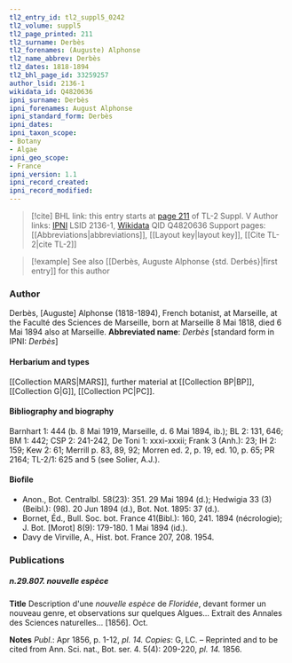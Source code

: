 ```yaml
---
tl2_entry_id: tl2_suppl5_0242
tl2_volume: suppl5
tl2_page_printed: 211
tl2_surname: Derbès
tl2_forenames: (Auguste) Alphonse
tl2_name_abbrev: Derbès
tl2_dates: 1818-1894
tl2_bhl_page_id: 33259257
author_lsid: 2136-1
wikidata_id: Q4820636
ipni_surname: Derbès
ipni_forenames: August Alphonse
ipni_standard_form: Derbès
ipni_dates:
ipni_taxon_scope:
- Botany
- Algae
ipni_geo_scope:
- France
ipni_version: 1.1
ipni_record_created:
ipni_record_modified:
---
```


> [!cite] BHL link: this entry starts at [page 211](https://www.biodiversitylibrary.org/page/33259257) of TL-2 Suppl. V
> Author links: [IPNI](https://www.ipni.org/a/2136-1) LSID 2136-1, [Wikidata](https://www.wikidata.org/wiki/Q4820636) QID Q4820636
> Support pages: [[Abbreviations|abbreviations]], [[Layout key|layout key]], [[Cite TL-2|cite TL-2]]

> [!example] See also [[Derbès, Auguste Alphonse {std. Derbés}|first entry]] for this author

### Author

Derbès, \[Auguste\] Alphonse (1818-1894), French botanist, at Marseille, at the Faculté des Sciences de Marseille, born at Marseille 8 Mai 1818, died 6 Mai 1894 also at Marseille. 
**Abbreviated name**: *Derbès* \[standard form in IPNI: *Derbès*\]

#### Herbarium and types

[[Collection MARS|MARS]], further material at [[Collection BP|BP]], [[Collection G|G]], [[Collection PC|PC]].

#### Bibliography and biography

Barnhart 1: 444 (b. 8 Mai 1919, Marseille, d. 6 Mai 1894, ib.); BL 2: 131, 646; BM 1: 442; CSP 2: 241-242, De Toni 1: xxxi-xxxii; Frank 3 (Anh.): 23; IH 2: 159; Kew 2: 61; Merrill p. 83, 89, 92; Morren ed. 2, p. 19, ed. 10, p. 65; PR 2164; TL-2/1: 625 and 5 (see Solier, A.J.).

#### Biofile

- Anon., Bot. Centralbl. 58(23): 351. 29 Mai 1894 (d.); Hedwigia 33 (3)(Beibl.): (98). 20 Jun 1894 (d.), Bot. Not. 1895: 37 (d.).
- Bornet, Éd., Bull. Soc. bot. France 41(Bibl.): 160, 241. 1894 (nécrologie); J. Bot. \[Morot\] 8(9): 179-180. 1 Mai 1894 (id.).
- Davy de Virville, A., Hist. bot. France 207, 208. 1954.

### Publications

##### n.29.807. nouvelle espèce

**Title**
Description d'une *nouvelle espèce* de *Floridée*, devant former un nouveau genre, et observations sur quelques Algues... Extrait des Annales des Sciences naturelles... \[1856\]. Oct.

**Notes**
*Publ*.: Apr 1856, p. 1-12, *pl. 14.* *Copies*: G, LC. – Reprinted and to be cited from Ann. Sci. nat., Bot. ser. 4. 5(4): 209-220, *pl. 14.* 1856.


